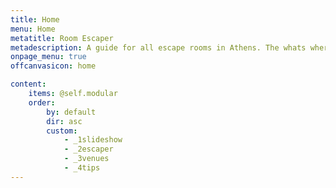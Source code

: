 ```yaml
---
title: Home
menu: Home
metatitle: Room Escaper
metadescription: A guide for all escape rooms in Athens. The whats wheres and hows of every athenian escape room!
onpage_menu: true
offcanvasicon: home

content:
    items: @self.modular
    order:
        by: default
        dir: asc
        custom:
            - _1slideshow
            - _2escaper
            - _3venues
            - _4tips
---
```

